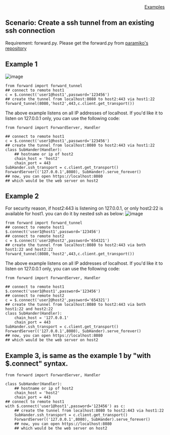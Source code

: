 <div style="text-align:right"><a href="./index">Examples</a></div>

## Scenario: Create a ssh tunnel from an existing ssh connection

Requirement: forward.py. Please get the forward.py from [paramiko's repository](https://github.com/paramiko/paramiko/blob/main/demos/forward.py)

## Example 1
![image](https://user-images.githubusercontent.com/4695577/194468408-ea090155-609d-493b-a918-eac64be19b18.png)

```
from forward import forward_tunnel
## connect to remote host1
c = $.connect('user1@host1',password='123456')
## create the tunnel from localhost:8080 to host2:443 via host1:22
forward_tunnel(8080,'host2',443,c.client.get_transport())
```

The above example listens on all IP addresses of localhost.
If you'd like it to listen on 127.0.0.1 only, you can use the following code:

```
from forward import ForwardServer, Handler

## connect to remote host1
c = $.connect('user1@host1',password='123456')
## create the tunnel from localhost:8080 to host2:443 via host1:22
class SubHander(Handler):
    ## hostname or ip of host2
    chain_host = 'host2'
    chain_port = 443
SubHander.ssh_transport = c.client.get_transport()
ForwardServer(('127.0.0.1',8080), SubHander).serve_forever()
## now, you can open https://localhost:8080
## which would be the web server on host2
```

## Example 2
For security reason, if host2:443 is listening on 127.0.0.1, or only host2:22 is available for host1. you can do it by nested ssh as below:
![image](https://user-images.githubusercontent.com/4695577/194468445-1c991179-c09c-4bd7-9c30-5800dcca5835.png)

```
from forward import forward_tunnel
## connect to remote host1
$.connect('user1@host1',password='123456')
## connect to remote host2
c = $.connect('user2@host2',password='654321')
## create the tunnel from localhost:8080 to host2:443 via both host1:22 and host2:22
forward_tunnel(8080,'host2',443,c.client.get_transport())
```

The above example listens on all IP addresses of localhost.
If you'd like it to listen on 127.0.0.1 only, you can use the following code:


```
from forward import ForwardServer, Handler

## connect to remote host1
$.connect('user1@host1',password='123456')
## connect to remote host2
c = $.connect('user2@host2',password='654321')
## create the tunnel from localhost:8080 to host2:443 via both host1:22 and host2:22
class SubHander(Handler):
    chain_host = '127.0.0.1'
    chain_port = 443
SubHander.ssh_transport = c.client.get_transport()
ForwardServer(('127.0.0.1',8080), SubHander).serve_forever()
## now, you can open https://localhost:8080
## which would be the web server on host2
```

## Example 3, is same as the example 1 by "with $.connect" syntax.
```
from forward import ForwardServer, Handler

class SubHander(Handler):
    ## hostname or ip of host2
    chain_host = 'host2'
    chain_port = 443
## connect to remote host1
with $.connect('user1@host1',password='123456') as c:
    ## create the tunnel from localhost:8080 to host2:443 via host1:22
    SubHander.ssh_transport = c.client.get_transport()
    ForwardServer(('127.0.0.1',8080), SubHander).serve_forever()
    ## now, you can open https://localhost:8080
    ## which would be the web server on host2
```
